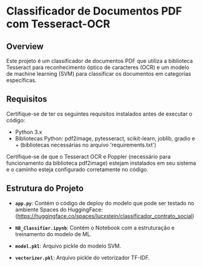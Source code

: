 # Classificador de Documentos PDF com Tesseract-OCR 

## Overview

Este projeto é um classificador de documentos PDF que utiliza a biblioteca Tesseract para reconhecimento óptico de caracteres (OCR) e um modelo de machine learning (SVM) para classificar os documentos em categorias específicas.

## Requisitos

Certifique-se de ter os seguintes requisitos instalados antes de executar o código:

- Python 3.x
- Bibliotecas Python: pdf2image, pytesseract, scikit-learn, joblib, gradio e + (bibliotecas necessárias no arquivo 'requirements.txt')

Certifique-se de que o Tesseract OCR e Poppler (necessário para funcionamento da biblioteca pdf2image) estejam instalados em seu sistema e o caminho esteja configurado corretamente no código.

## Estrutura do Projeto

- **`app.py`**: Contém o código de deploy do modelo que pode ser testado no ambiente Spaces do HuggingFace: (https://huggingface.co/spaces/lucxstein/classificador_contrato_social)
  
- **`NB_Classifier.ipynb`**: Contém o Notebook com a estruturação e treinamento do modelo de ML.
  
- **`model.pkl`**: Arquivo pickle do modelo SVM.
  
- **`vectorizer.pkl`**: Arquivo pickle do vetorizador TF-IDF.
